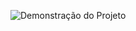 ![Demonstração do Projeto](2%C2%AA%20Dashboard%20-%20RH/gif/Projeto%20POWER%20BI%20%20Dashboard%20RH.gif)
